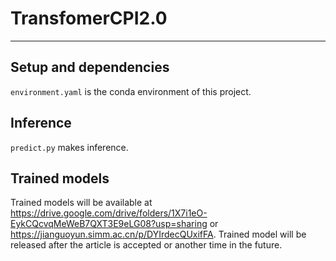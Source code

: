 # TransfomerCPI2.0
----
## Setup and dependencies 
`environment.yaml` is the conda environment of this project.

## Inference
`predict.py` makes inference.

## Trained models
Trained models will be available at https://drive.google.com/drive/folders/1X7i1eO-EykCQcvqMeWeB7QXT3E9eLG08?usp=sharing or https://jianguoyun.simm.ac.cn/p/DYIrdecQUxifFA. Trained model will be released after the article is accepted or another time in the future.


